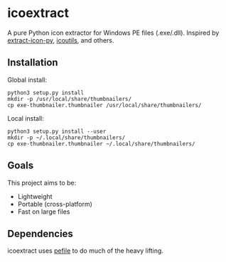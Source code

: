 # icoextract

A pure Python icon extractor for Windows PE files (.exe/.dll). Inspired by [extract-icon-py](https://github.com/firodj/extract-icon-py), [icoutils](https://www.nongnu.org/icoutils/), and others.

## Installation

Global install:

```
python3 setup.py install
mkdir -p /usr/local/share/thumbnailers/
cp exe-thumbnailer.thumbnailer /usr/local/share/thumbnailers/
```

Local install:

```
python3 setup.py install --user
mkdir -p ~/.local/share/thumbnailers/
cp exe-thumbnailer.thumbnailer ~/.local/share/thumbnailers/
```

## Goals

This project aims to be:

- Lightweight
- Portable (cross-platform)
- Fast on large files

## Dependencies

icoextract uses [pefile](https://github.com/erocarrera/pefile) to do much of the heavy lifting.
